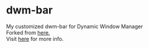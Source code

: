 # dwm-bar
My customized dwm-bar for Dynamic Window Manager  
Forked from [here.](https://github.com/joestandring/dwm-bar)  
Visit [here](https://dwm.suckless.org/status_monitor/) for more info.
